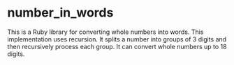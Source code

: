 number_in_words
===============
This is a Ruby library for converting whole numbers into words.  This implementation uses recursion.  It splits a number into groups of 3 digits and then recursively process each group.  It can convert whole numbers up to 18 digits.
